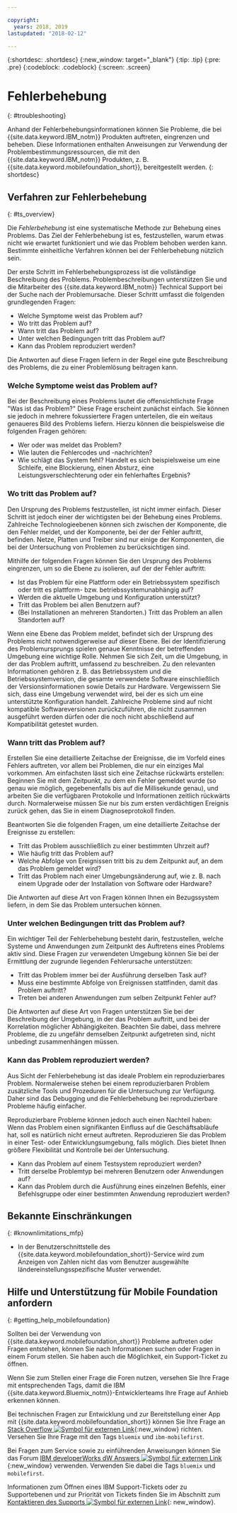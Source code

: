 ```yaml
---

copyright:
  years: 2018, 2019
lastupdated: "2018-02-12"

---
```


{:shortdesc: .shortdesc}
{:new_window: target="_blank"}
{:tip: .tip}
{:pre: .pre}
{:codeblock: .codeblock}
{:screen: .screen}

# Fehlerbehebung
{: #troubleshooting}

Anhand der Fehlerbehebungsinformationen können Sie Probleme, die bei {{site.data.keyword.IBM_notm}} Produkten auftreten, eingrenzen und beheben. Diese Informationen enthalten Anweisungen zur Verwendung der Problembestimmungsressourcen, die mit den {{site.data.keyword.IBM_notm}} Produkten, z. B. {{site.data.keyword.mobilefoundation_short}}, bereitgestellt werden.
{: shortdesc}

## Verfahren zur Fehlerbehebung
{: #ts_overview}

Die *Fehlerbehebung* ist eine systematische Methode zur Behebung eines Problems. Das Ziel der Fehlerbehebung ist es, festzustellen, warum etwas nicht wie erwartet funktioniert und wie das Problem behoben werden kann. Bestimmte einheitliche Verfahren können bei der Fehlerbehebung nützlich sein.

Der erste Schritt im Fehlerbehebungsprozess ist die vollständige Beschreibung des Problems. Problembeschreibungen unterstützen Sie und die Mitarbeiter des {{site.data.keyword.IBM_notm}} Technical Support bei der Suche nach der Problemursache. Dieser Schritt umfasst die folgenden grundlegenden Fragen:

- Welche Symptome weist das Problem auf?
- Wo tritt das Problem auf?
- Wann tritt das Problem auf?
- Unter welchen Bedingungen tritt das Problem auf?
- Kann das Problem reproduziert werden?

Die Antworten auf diese Fragen liefern in der Regel eine gute Beschreibung des Problems, die zu einer Problemlösung beitragen kann.

### Welche Symptome weist das Problem auf?

Bei der Beschreibung eines Problems lautet die offensichtlichste Frage "Was ist das Problem?" Diese Frage erscheint zunächst einfach. Sie können sie jedoch in mehrere fokussiertere Fragen unterteilen, die ein weitaus genaueres Bild des Problems liefern. Hierzu können die beispielsweise die folgenden Fragen gehören:

- Wer oder was meldet das Problem?
- Wie lauten die Fehlercodes und -nachrichten?
- Wie schlägt das System fehl? Handelt es sich beispielsweise um eine Schleife, eine Blockierung, einen Absturz, eine Leistungsverschlechterung oder ein fehlerhaftes Ergebnis?

### Wo tritt das Problem auf?

Den Ursprung des Problems festzustellen, ist nicht immer einfach. Dieser Schritt ist jedoch einer der wichtigsten bei der Behebung eines Problems. Zahlreiche Technologieebenen können sich zwischen der Komponente, die den Fehler meldet, und der Komponente, bei der der Fehler auftritt, befinden. Netze, Platten und Treiber sind nur einige der Komponenten, die bei der Untersuchung von Problemen zu berücksichtigen sind.

Mithilfe der folgenden Fragen können Sie den Ursprung des Problems eingrenzen, um so die Ebene zu isolieren, auf der der Fehler auftritt:

- Ist das Problem für eine Plattform oder ein Betriebssystem spezifisch oder tritt es plattform- bzw. betriebssystemunabhängig auf?
- Werden die aktuelle Umgebung und Konfiguration unterstützt?
- Tritt das Problem bei allen Benutzern auf?
- (Bei Installationen an mehreren Standorten.) Tritt das Problem an allen Standorten auf?

Wenn eine Ebene das Problem meldet, befindet sich der Ursprung des Problems nicht notwendigerweise auf dieser Ebene. Bei der Identifizierung des Problemursprungs spielen genaue Kenntnisse der betreffenden Umgebung eine wichtige Rolle. Nehmen Sie sich Zeit, um die Umgebung, in der das Problem auftritt, umfassend zu beschreiben. Zu den relevanten Informationen gehören z. B. das Betriebssystem und die Betriebssystemversion, die gesamte verwendete Software einschließlich der Versionsinformationen sowie Details zur Hardware. Vergewissern Sie sich, dass eine Umgebung verwendet wird, bei der es sich um eine unterstützte Konfiguration handelt. Zahlreiche Probleme sind auf nicht kompatible Softwareversionen zurückzuführen, die nicht zusammen ausgeführt werden dürfen oder die noch nicht abschließend auf Kompatibilität getestet wurden.

### Wann tritt das Problem auf?

Erstellen Sie eine detaillierte Zeitachse der Ereignisse, die im Vorfeld eines Fehlers auftreten, vor allem bei Problemen, die nur ein einziges Mal vorkommen. Am einfachsten lässt sich eine Zeitachse rückwärts erstellen: Beginnen Sie mit dem Zeitpunkt, zu dem ein Fehler gemeldet wurde (so genau wie möglich, gegebenenfalls bis auf die Millisekunde genau), und arbeiten Sie die verfügbaren Protokolle und Informationen zeitlich rückwärts durch. Normalerweise müssen Sie nur bis zum ersten verdächtigen Ereignis zurück gehen, das Sie in einem Diagnoseprotokoll finden.

Beantworten Sie die folgenden Fragen, um eine detaillierte Zeitachse der Ereignisse zu erstellen:

- Tritt das Problem ausschließlich zu einer bestimmten Uhrzeit auf?
- Wie häufig tritt das Problem auf?
- Welche Abfolge von Ereignissen tritt bis zu dem Zeitpunkt auf, an dem das Problem gemeldet wird?
- Tritt das Problem nach einer Umgebungsänderung auf, wie z. B. nach einem Upgrade oder der Installation von Software oder Hardware?

Die Antworten auf diese Art von Fragen können Ihnen ein Bezugssystem liefern, in dem Sie das Problem untersuchen können.

### Unter welchen Bedingungen tritt das Problem auf?

Ein wichtiger Teil der Fehlerbehebung besteht darin, festzustellen, welche Systeme und Anwendungen zum Zeitpunkt des Auftretens eines Problems aktiv sind. Diese Fragen zur verwendeten Umgebung können Sie bei der Ermittlung der zugrunde liegenden Fehlerursache unterstützen:

- Tritt das Problem immer bei der Ausführung derselben Task auf?
- Muss eine bestimmte Abfolge von Ereignissen stattfinden, damit das Problem auftritt?
- Treten bei anderen Anwendungen zum selben Zeitpunkt Fehler auf?

Die Antworten auf diese Art von Fragen unterstützen Sie bei der Beschreibung der Umgebung, in der das Problem auftritt, und bei der Korrelation möglicher Abhängigkeiten. Beachten Sie dabei, dass mehrere Probleme, die zu ungefähr demselben Zeitpunkt aufgetreten sind, nicht unbedingt zusammenhängen müssen.

### Kann das Problem reproduziert werden?

Aus Sicht der Fehlerbehebung ist das ideale Problem ein reproduzierbares Problem. Normalerweise stehen bei einem reproduzierbaren Problem zusätzliche Tools und Prozeduren für die Untersuchung zur Verfügung. Daher sind das Debugging und die Fehlerbehebung bei reproduzierbare Probleme häufig einfacher.

Reproduzierbare Probleme können jedoch auch einen Nachteil haben: Wenn das Problem einen signifikanten Einfluss auf die Geschäftsabläufe hat, soll es natürlich nicht erneut auftreten. Reproduzieren Sie das Problem in einer Test- oder Entwicklungsumgebung, falls möglich. Dies bietet Ihnen größere Flexibilität und Kontrolle bei der Untersuchung.

- Kann das Problem auf einem Testsystem reproduziert werden?
- Tritt derselbe Problemtyp bei mehreren Benutzern oder Anwendungen auf?
- Kann das Problem durch die Ausführung eines einzelnen Befehls, einer Befehlsgruppe oder einer bestimmten Anwendung reproduziert werden?


##  Bekannte Einschränkungen
{: #knownlimitations_mfp}

* In der Benutzerschnittstelle des {{site.data.keyword.mobilefoundation_short}}-Service wird zum Anzeigen von Zahlen nicht das vom Benutzer ausgewählte ländereinstellungsspezifische Muster verwendet.

## Hilfe und Unterstützung für Mobile Foundation anfordern
{: #getting_help_mobilefoundation}

Sollten bei der Verwendung von {{site.data.keyword.mobilefoundation_short}} Probleme auftreten oder Fragen entstehen, können Sie nach Informationen suchen oder Fragen in einem Forum stellen. Sie haben auch die Möglichkeit, ein Support-Ticket zu öffnen.

Wenn Sie zum Stellen einer Frage die Foren nutzen, versehen Sie Ihre Frage mit entsprechenden Tags, damit die IBM {{site.data.keyword.Bluemix_notm}}-Entwicklerteams Ihre Frage auf Anhieb erkennen können.

Bei technischen Fragen zur Entwicklung und zur Bereitstellung einer App mit {{site.data.keyword.mobilefoundation_short}} können Sie Ihre Frage an [Stack Overflow ![Symbol für externen Link](../../icons/launch-glyph.svg "Symbol für externen Link")](http://stackoverflow.com/search?q=ibm-mobilefirst+bluemix){:new_window} richten. Versehen Sie Ihre Frage mit den Tags `bluemix` und `ibm-mobilefirst`.

Bei Fragen zum Service sowie zu einführenden Anweisungen können Sie das Forum [IBM developerWorks dW Answers ![Symbol für externen Link](../../icons/launch-glyph.svg "Symbol für externen Link")](https://developer.ibm.com/answers/topics/mobilefirst/?smartspace=bluemix){:new_window} verwenden. Verwenden Sie dabei die Tags `bluemix` und `mobilefirst`.

Informationen zum Öffnen eines IBM Support-Tickets oder zu Supportebenen und zur Priorität von Tickets finden Sie im Abschnitt zum [Kontaktieren des Supports ![Symbol für externen Link](../../icons/launch-glyph.svg "Symbol für externen Link")](https://console.bluemix.net/docs/get-support/getstarttssup.html#typesofsupport  ){: new_window}.
